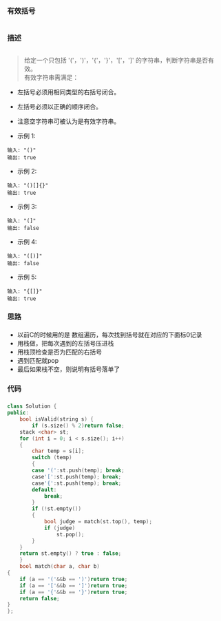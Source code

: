 ### 有效括号<h1>
### 描述<h2>
> 给定一个只包括 '('，')'，'{'，'}'，'['，']' 的字符串，判断字符串是否有效。  
> 有效字符串需满足：  

- 左括号必须用相同类型的右括号闭合。
- 左括号必须以正确的顺序闭合。
- 注意空字符串可被认为是有效字符串。

- 示例 1:
```
输入: "()"
输出: true
```
- 示例 2:
```
输入: "()[]{}"
输出: true
```
- 示例 3:
```
输入: "(]"
输出: false
```
- 示例 4:
```
输入: "([)]"
输出: false
```
- 示例 5:
```
输入: "{[]}"
输出: true
```
### 思路<h4>
- 以前C的时候用的是 数组遍历，每次找到括号就在对应的下面标0记录
- 用栈做，把每次遇到的左括号压进栈
- 用栈顶检查是否为匹配的右括号
- 遇到匹配就pop
- 最后如果栈不空，则说明有括号落单了
### 代码<h5>
```C++
class Solution {
public:
    bool isValid(string s) {
        if (s.size() % 2)return false;
	stack <char> st;
	for (int i = 0; i < s.size(); i++)
	{
		char temp = s[i];
		switch (temp)
		{
		case '(':st.push(temp); break;
		case'[':st.push(temp); break;
		case'{':st.push(temp); break;
		default:
			break;
		}
		if (!st.empty())
		{
			bool judge = match(st.top(), temp);
			if (judge)
				st.pop();
		}
	}
	return st.empty() ? true : false;
    }
    bool match(char a, char b)
{
	if (a == '('&&b == ')')return true;
	if (a == '['&&b == ']')return true;
	if (a == '{'&&b == '}')return true;
	return false;
}
};
```
